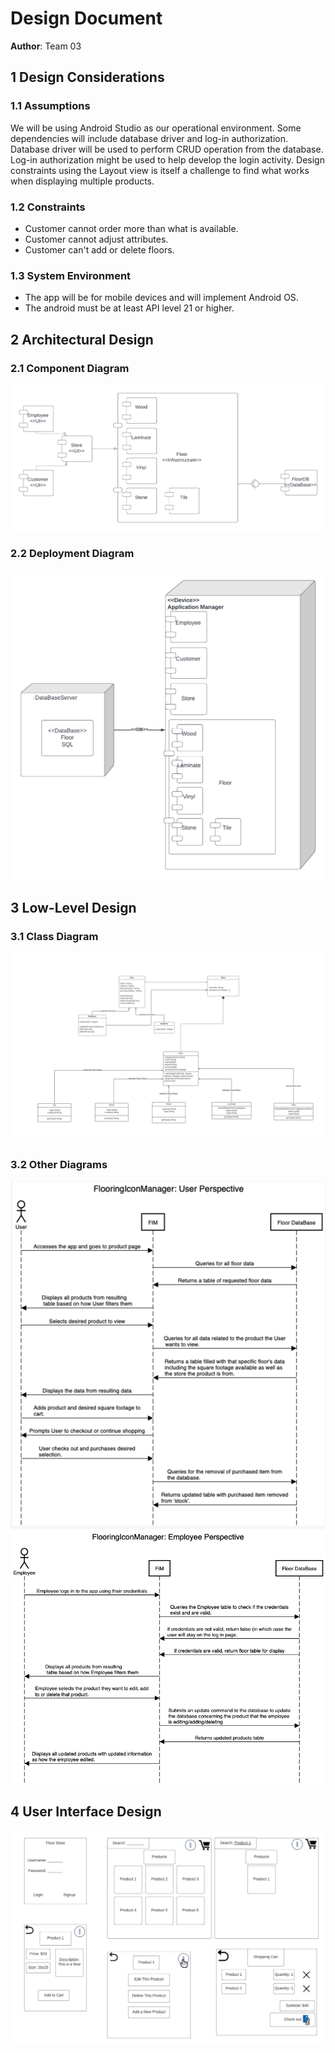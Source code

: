 # Design Document

**Author**: Team 03

## 1 Design Considerations

### 1.1 Assumptions

We will be using Android Studio as our operational environment. Some dependencies will include database driver and log-in authorization. Database driver will be used to perform CRUD operation from the database. Log-in authorization might be used to help develop the login activity. Design constraints using the Layout view is itself a challenge to find what works when displaying multiple products.

### 1.2 Constraints

- Customer cannot order more than what is available.
- Customer cannot adjust attributes.
- Customer can't add or delete floors.

### 1.3 System Environment

- The app will be for mobile devices and will implement Android OS.
- The android must be at least API level 21 or higher.

## 2 Architectural Design

### 2.1 Component Diagram

![ComponentDiagram](ComponentDiagram.png)

### 2.2 Deployment Diagram

![DeploymentDiagram](DeploymentDiagram.png)

## 3 Low-Level Design

### 3.1 Class Diagram

![ClassDiagram](../pictures/teamdesign.png)

### 3.2 Other Diagrams

![OtherDiagram](SequenceDiagram.png)
![OtherDiagram2](SequenceDiagram2.png)

## 4 User Interface Design

![UserInterfaceDiagram](UserInterfaceDesign.png)
